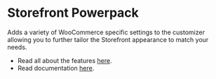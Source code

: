 Storefront Powerpack
===================

Adds a variety of WooCommerce specific settings to the customizer allowing you to further tailor the Storefront appearance to match your needs.

* Read all about the features [here](https://www.woocommerce.com/products/storefront-powerpack/).
* Read documentation [here](https://docs.woocommerce.com/document/storefront-powerpack/).
